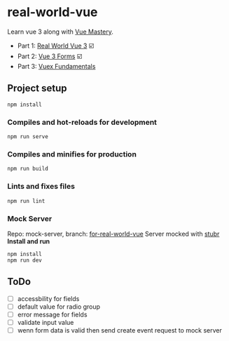 # real-world-vue

Learn vue 3 along with [Vue Mastery](https://www.vuemastery.com/).

- Part 1: [Real World Vue 3](https://www.vuemastery.com/courses/real-world-vue3/rwv3-orientation) ☑️
- Part 2: [Vue 3 Forms](https://www.vuemastery.com/courses/vue3-forms/forms-introduction) ☑️
- Part 3: [Vuex Fundamentals](https://www.vuemastery.com/courses/vuex-fundamentals/vuex4-intro-to-vuex)

## Project setup

```
npm install
```

### Compiles and hot-reloads for development

```
npm run serve
```

### Compiles and minifies for production

```
npm run build
```

### Lints and fixes files

```
npm run lint
```

### Mock Server

Repo: mock-server, branch: [for-real-world-vue](https://github.com/YiDaoJ/mock-server/tree/for-real-world-vue)
Server mocked with [stubr](https://stubr.readme.io/)
**Install and run**

```
npm install
npm run dev
```

## ToDo

- [ ] accessbility for fields
- [ ] default value for radio group
- [ ] error message for fields
- [ ] validate input value
- [ ] wenn form data is valid then send create event request to mock server
